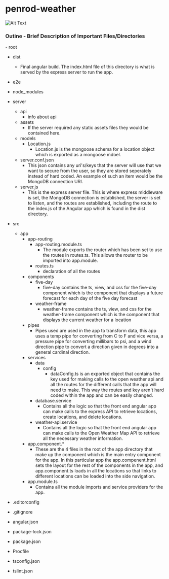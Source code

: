 # penrod-weather

![Alt Text]('penrod-weather1.gif')

<h3>Outine - Brief Description of Important Files/Directories</h3>
- root

- dist
  - Final angular build. The index.html file of this directory is what is served by the express server to run the app.
- e2e
- node_modules
- server
  - api
    - info about api
  - assets
    - If the server required any static assets files they would be contained here.
  - models
    - Location.js
      - Location.js is the mongoose schema for a location object which is exported as a mongoose mdoel.
  - server.conf.json
    - This json contains any uri's/keys that the server will use that we want to secure from the user, so they are stored seperately instead of hard coded. An example of such an item would be the MongoDB connection URI.
  - server.js
    - This is the express server file. This is where express middleware is set, the MongoDB connection is established, the server is set to listen, and the routes are established, including the route to the index.js of the Angular app which is found in the dist directory.
- src

  - app
    - app-routing
      - app-routing.module.ts
        - The module exports the router which has been set to use the routes in routes.ts. This allows the router to be imported into app.module.
      - routes.ts
        - declaration of all the routes
    - components
      - five-day
        - five-day contains the ts, view, and css for the five-day component which is the component that displays a future forecast for each day of the five day forecast
      - weather-frame
        - weather-frame contains the ts, view, and css for the weather-frame component which is the component that displays the current weather for a location
    - pipes
      - Pipes used are used in the app to transform data, this app uses a temp pipe for converting from C to F and vice versa, a pressure pipe for converting millibars to psi, and a wind direction pipe to convert a direction given in degrees into a general cardinal direction.
    - services
      - data
        - config
          - dataConfig.ts is an exported object that contains the key used for making calls to the open weather api and all the routes for the different calls that the app will need to make. This way the routes and key aren't hard coded within the app and can be easily changed.
      - database.service
        - Contains all the logic so that the front end angular app can make calls to the express API to retrieve locations, create locations, and delete locations.
      - weather-api.service
        - Contains all the logic so that the front end angular app can make calls to the Open Weather Map API to retrieve all the necessary weather information.
    - app.component.\*
      - These are the 4 files in the root of the app directory that make up the component which is the main entry component for the app. In this particular app the app.compenent.html sets the layout for the rest of the components in the app, and app.component.ts loads in all the locations so that links to different locations can be loaded into the side navigation.
    - app.module.ts
      - Contains all the module imports and service providers for the app.

- .editorconfig
- .gitignore
- angular.json
- package-lock.json
- package.json
- Procfile
- tsconfig.json
- tslint.json
